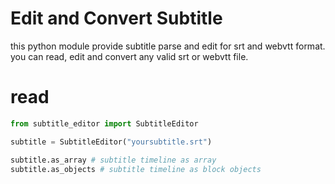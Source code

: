 # Edit and Convert Subtitle
this python module provide subtitle parse and edit for srt and webvtt format. you can  read, edit and convert any valid srt or webvtt file.

# read

~~~py
from subtitle_editor import SubtitleEditor

subtitle = SubtitleEditor("yoursubtitle.srt")

subtitle.as_array # subtitle timeline as array
subtitle.as_objects # subtitle timeline as block objects
~~~
